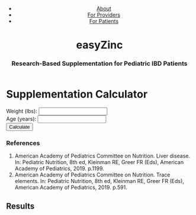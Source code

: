  
<html>
<head>
  <title>easyZinc</title>
  <link rel="stylesheet" type="text/css" href="style.css">
</head>
<body>
  <div class="top-section">
    <header>
      <nav>
        <ul>
          <li><a href="#">About</a></li>
          <li><a href="#">For Providers</a></li>
          <li><a href="#">For Patients</a></li>
        </ul>
      </nav>
      <h1>easyZinc</h1>
      <h3>Research-Based Supplementation for Pediatric IBD Patients</h3>
    </header>
  </div>
 
  <div class="calculator">
    <h1>Supplementation Calculator</h1>
    <div class="calculator">
      <label for="input1">Weight (lbs):</label>
      <input type="number" id="input1">
      <br>
      <label for="input2">Age (years):</label>
      <input type="number" id="input2">
      <br>
      <button onclick="calculate()">Calculate</button>
      <div id="result"></div>
      <div>
        <h3 style="font-weight: bold;">References</h3>
        <ol>
          <li>American Academy of Pediatrics Committee on Nutrition. Liver disease. In: Pediatric Nutrition, 8th ed, Kleinman RE, Greer FR (Eds), American Academy of Pediatrics, 2019. p.1199.</li>
          <li>American Academy of Pediatrics Committee on Nutrition. Trace elements. In: Pediatric Nutrition, 8th ed, Kleinman RE, Greer FR (Eds), American Academy of Pediatrics, 2019. p.591.</li>
        </ol>
      </div>
    </div>
  </div>

  <h2>Results</h2>

  <table style="display: none;"> <!-- Hide the table by default -->
    <thead>
      <tr>
        <th>URL</th>
        <th>Suggested Dosage</th>
        <th>Original Suggested Serving Size</th>
      </tr>
    </thead>
    <tbody id="table-body"> <!-- Added an id attribute -->
      <!-- JavaScript code will generate rows here -->
    </tbody>
  </table>
  
  <script>
    // Your JavaScript code
    const dictionaryObject = {};

    fetch('/Supplementation%20Spreadsheet%20-%20Sheet1.csv')
      .then(response => response.text())
      .then(data => {
        const rows = data.split('\n').slice(1); // Remove header row

        rows.forEach(row => {
          const [url, origDosage, perMeasure, measure, dosagePerMeasure] = row.split(',');

          dictionaryObject[dosagePerMeasure] = {
            url: url,
            measure: measure, 
            origDosage: origDosage,
            perMeasure: perMeasure
          };
        });

        console.log('Dictionary object:', dictionaryObject);
      })
      .catch(error => {
        console.error('Error fetching CSV:', error);
      });

    // Function to calculate the number of measures and determine the appropriate measure word
    function getNumberOfMeasures(first_value = 40, dosagePerMeasure, measure) {
      var { n: recommended_dose, duration: recommended_duration } = calculate_supplementation(first_value); // Fixed variable name
      const dividend = Math.floor(recommended_dose / dosagePerMeasure); // Fixed variable name
      return dividend;
    }

    // Array of measure word pairs [singular, plural]
    const measureWordPairs = [
      ['gummy', 'gummies'],
      ['capsule', 'capsules'],
      ['drop', 'drops'],
      ['tablet', 'tablets'],
      ['spray', 'sprays']
    ];

    // Function to get the singular version of the measure word
    function getMeasureSingular(measure) {
      const pair = measureWordPairs.find(([singular, _]) => measure === singular);
      return pair ? pair[0] : measure;
    }

    // Function to get the plural version of the measure word
    function getMeasurePlural(measure) {
      const pair = measureWordPairs.find(([_ , plural]) => measure === plural);
      return pair ? pair[1] : measure;
    }

    // Function to calculate the total dosage
    function calculateTotalDosage(numberOfMeasures, dosagePerMeasure) {
      const totalDosage = numberOfMeasures * dosagePerMeasure;
      return totalDosage.toFixed(1);
    }

    // Function to calculate the supplementation values
    function calculate_supplementation(weight_in_lbs) {
      let recommended_dose = 0;
      let recommended_duration = "4 to 6 weeks, depending on severity";
      let weight_in_kg = weight_in_lbs * 0.45359237;
      recommended_dose = Math.round(weight_in_kg * 10) / 10;
      return { n: recommended_dose, duration: recommended_duration };
    }

    // Function to perform the calculation and display the result
    function calculate() {
      var value1 = parseInt(document.getElementById("input1").value);
      var value2 = parseInt(document.getElementById("input2").value);
      var { n: recommended_dose, duration: recommended_duration } = calculate_supplementation(value1);
      var resultDiv = document.getElementById("result");
      resultDiv.innerHTML = "Recommended Dosage: " + recommended_dose + " mg per day" + "<br>Recommended Duration: " + recommended_duration;

      // Clear existing table rows
      const tbody = document.getElementById('table-body'); // Use the id attribute set for tbody
      tbody.innerHTML = '';

      // Generate new table rows
      for (const dosage in dictionaryObject) {
        const { url, measure, origDosage, perMeasure } = dictionaryObject[dosage];

        const row = document.createElement('tr');
        const numberOfMeasures = getNumberOfMeasures(value1, perMeasure, measure);
        const suggestedDosage = numberOfMeasures === 1 ? getMeasureSingular(measure) : getMeasurePlural(measure);
        const originalSuggestedServing = `${origDosage} mg for every ${perMeasure} ${measure}`;

        row.innerHTML = `
          <td>${url}</td>
          <td>${numberOfMeasures} ${suggestedDosage} (Total Intake: ${calculateTotalDosage(numberOfMeasures, dosage)} mg)</td>
          <td>${originalSuggestedServing}</td>
        `;

        tbody.appendChild(row);
      }

      // Show the results table
      var table = document.querySelector('table');
      table.style.display = 'table';
    }
  </script>
</body>
</html>

